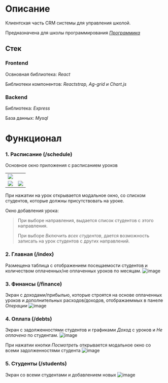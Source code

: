 # Описание
Клиентская часть CRM системы для управления школой.

Предназначена для школы программирования [_Программика_](https://xn--80aahvkkamikc.xn--p1ai/index.html)

## Стек
### Frontend
Освновная библиотека: _React_

Библиотеки компонентов: _Reactstrap, Ag-grid и Chart.js_

### Backend
Библиотека: _Express_

База данных: _Mysql_

# Функционал
### 1. Расписание (/schedule)
Основное окно приложения с расписанием уроков



<table>
    <tr>
       <td colspan="2">
          <img src="https://github.com/user-attachments/assets/10977450-9b89-4eda-bdec-f5a577a82eed" />
       </td>
    </tr>
    <tr>
      <td><img src="https://github.com/user-attachments/assets/848935af-9887-49d6-8ea0-633d1948b229" /></td>
      <td><img src="https://github.com/user-attachments/assets/18251cc3-b13f-486f-894f-fb830df3d9ec" /></td>
    </tr>

</table>

При нажатии на урок открывается модальное окно, со списком студентов, которые должны присутствовать на уроке.

Окно добавления урока:
> При выборе направления, выдается список студентов с этого направления.
> 
> При выборе _Включить всех студентов_, дается возможность записать на урок студентов с других направлений.

### 2. Главная (/index)
Размещена таблица с отображением посещаемости студентов и количеством оплаченных/не оплаченных уроков по месяцам.
![image](https://github.com/user-attachments/assets/910a6a0f-cab4-41ec-b518-d947ad4a26f0)

### 3. Финансы (/finance)
Экран с доходами/прибылью, которые строятся на основе оплаченных уроков и дополнительных расходов/доходов, отображаеммых в панеле _Операции_
![image](https://github.com/user-attachments/assets/048a5023-c245-4241-9ba6-9d0c74f0f6be)

### 4. Оплата (/debts)
Экран с задолженностями студентов и графиками _Доход_ с уроков и _Не оплачено_ по студентам.
![image](https://github.com/user-attachments/assets/f6498dcc-74d4-4aec-902c-bde453591536)

При нажатии кнопки _Посмотреть_ открывается модальное окно со всеми задолженностями студента
![image](https://github.com/user-attachments/assets/e5273f3c-200b-48cc-855e-931d86593ec3)

### 5. Студенты (/students)
Экран со всеми студентами и добавлением новых
![image](https://github.com/user-attachments/assets/748f8a06-8429-4deb-b744-fcdd29b149d4)



